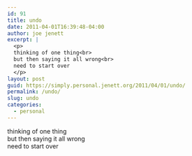 ```yaml
---
id: 91
title: undo
date: 2011-04-01T16:39:48-04:00
author: joe jenett
excerpt: |
  <p>
  thinking of one thing<br>
  but then saying it all wrong<br>
  need to start over
  </p>
layout: post
guid: https://simply.personal.jenett.org/2011/04/01/undo/
permalink: /undo/
slug: undo
categories:
  - personal
---
```

thinking of one thing  
but then saying it all wrong  
need to start over